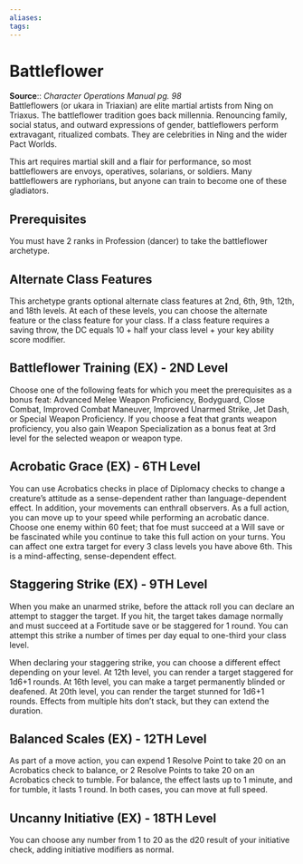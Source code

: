 ```yaml
---
aliases: 
tags: 
---
```


# Battleflower

**Source**:: _Character Operations Manual pg. 98_  
Battleflowers (or ukara in Triaxian) are elite martial artists from Ning on Triaxus. The battleflower tradition goes back millennia. Renouncing family, social status, and outward expressions of gender, battleflowers perform extravagant, ritualized combats. They are celebrities in Ning and the wider Pact Worlds.

This art requires martial skill and a flair for performance, so most battleflowers are envoys, operatives, solarians, or soldiers. Many battleflowers are ryphorians, but anyone can train to become one of these gladiators.

## Prerequisites

You must have 2 ranks in Profession (dancer) to take the battleflower archetype.

## Alternate Class Features

This archetype grants optional alternate class features at 2nd, 6th, 9th, 12th, and 18th levels. At each of these levels, you can choose the alternate feature or the class feature for your class. If a class feature requires a saving throw, the DC equals 10 + half your class level + your key ability score modifier.  

## Battleflower Training (EX) - 2ND Level

Choose one of the following feats for which you meet the prerequisites as a bonus feat: Advanced Melee Weapon Proficiency, Bodyguard, Close Combat, Improved Combat Maneuver, Improved Unarmed Strike, Jet Dash, or Special Weapon Proficiency. If you choose a feat that grants weapon proficiency, you also gain Weapon Specialization as a bonus feat at 3rd level for the selected weapon or weapon type.  

## Acrobatic Grace (EX) - 6TH Level

You can use Acrobatics checks in place of Diplomacy checks to change a creature’s attitude as a sense-dependent rather than language-dependent effect. In addition, your movements can enthrall observers. As a full action, you can move up to your speed while performing an acrobatic dance. Choose one enemy within 60 feet; that foe must succeed at a Will save or be fascinated while you continue to take this full action on your turns. You can affect one extra target for every 3 class levels you have above 6th. This is a mind-affecting, sense-dependent effect.  

## Staggering Strike (EX) - 9TH Level

When you make an unarmed strike, before the attack roll you can declare an attempt to stagger the target. If you hit, the target takes damage normally and must succeed at a Fortitude save or be staggered for 1 round. You can attempt this strike a number of times per day equal to one-third your class level.

When declaring your staggering strike, you can choose a different effect depending on your level. At 12th level, you can render a target staggered for 1d6+1 rounds. At 16th level, you can make a target permanently blinded or deafened. At 20th level, you can render the target stunned for 1d6+1 rounds. Effects from multiple hits don’t stack, but they can extend the duration.

## Balanced Scales (EX) - 12TH Level

As part of a move action, you can expend 1 Resolve Point to take 20 on an Acrobatics check to balance, or 2 Resolve Points to take 20 on an Acrobatics check to tumble. For balance, the effect lasts up to 1 minute, and for tumble, it lasts 1 round. In both cases, you can move at full speed.  

## Uncanny Initiative (EX) - 18TH Level

You can choose any number from 1 to 20 as the d20 result of your initiative check, adding initiative modifiers as normal.
